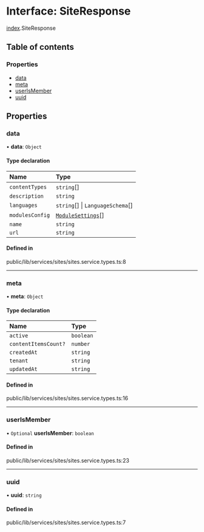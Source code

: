 # Interface: SiteResponse

[index](../wiki/index).SiteResponse

## Table of contents

### Properties

- [data](../wiki/index.SiteResponse#data)
- [meta](../wiki/index.SiteResponse#meta)
- [userIsMember](../wiki/index.SiteResponse#userismember)
- [uuid](../wiki/index.SiteResponse#uuid)

## Properties

### data

• **data**: `Object`

#### Type declaration

| Name | Type |
| :------ | :------ |
| `contentTypes` | `string`[] |
| `description` | `string` |
| `languages` | `string`[] \| `LanguageSchema`[] |
| `modulesConfig` | [`ModuleSettings`](../wiki/index.ModuleSettings)[] |
| `name` | `string` |
| `url` | `string` |

#### Defined in

public/lib/services/sites/sites.service.types.ts:8

___

### meta

• **meta**: `Object`

#### Type declaration

| Name | Type |
| :------ | :------ |
| `active` | `boolean` |
| `contentItemsCount?` | `number` |
| `createdAt` | `string` |
| `tenant` | `string` |
| `updatedAt` | `string` |

#### Defined in

public/lib/services/sites/sites.service.types.ts:16

___

### userIsMember

• `Optional` **userIsMember**: `boolean`

#### Defined in

public/lib/services/sites/sites.service.types.ts:23

___

### uuid

• **uuid**: `string`

#### Defined in

public/lib/services/sites/sites.service.types.ts:7
